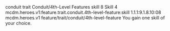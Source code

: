<ability>
  <metadata>
    <class>conduit</class>
    <feature_type>trait</feature_type>
    <file_dpath>Conduit/4th-Level Features</file_dpath>
    <item_id>skill</item_id>
    <item_index>8</item_index>
    <item_name>Skill</item_name>
    <level>4</level>
    <scc>mcdm.heroes.v1:feature.trait.conduit.4th-level-feature:skill</scc>
    <scdc>1.1.1:9.1.8.10:08</scdc>
    <source>mcdm.heroes.v1</source>
    <type>feature/trait/conduit/4th-level-feature</type>
  </metadata>
  <effects>
    <effect type="mundane">You gain one skill of your choice.</effect>
  </effects>
</ability>
